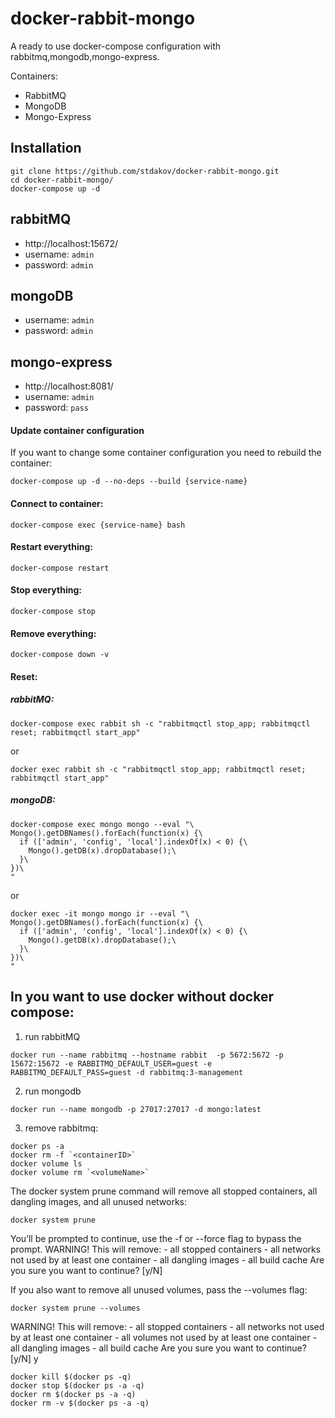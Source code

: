 # docker-rabbit-mongo

A ready to use docker-compose configuration with rabbitmq,mongodb,mongo-express.

Containers:

- RabbitMQ
- MongoDB
- Mongo-Express

## Installation

```shell
git clone https://github.com/stdakov/docker-rabbit-mongo.git
cd docker-rabbit-mongo/
docker-compose up -d
```

## rabbitMQ

- http://localhost:15672/
- username: `admin`
- password: `admin`

## mongoDB

- username: `admin`
- password: `admin`  

## mongo-express

- http://localhost:8081/
- username: `admin`
- password: `pass`

#### Update container configuration

If you want to change some container configuration you need to rebuild the container:

```shell
docker-compose up -d --no-deps --build {service-name}
```

#### Connect to container:

```shell
docker-compose exec {service-name} bash
```

#### Restart everything:

```shell
docker-compose restart
```

#### Stop everything:

```shell
docker-compose stop
```

#### Remove everything:

```shell
docker-compose down -v
```

#### Reset:

##### rabbitMQ:
```shell
docker-compose exec rabbit sh -c "rabbitmqctl stop_app; rabbitmqctl reset; rabbitmqctl start_app"
```
or
```shell
docker exec rabbit sh -c "rabbitmqctl stop_app; rabbitmqctl reset; rabbitmqctl start_app"
```

##### mongoDB:
```shell
docker-compose exec mongo mongo --eval "\
Mongo().getDBNames().forEach(function(x) {\
  if (['admin', 'config', 'local'].indexOf(x) < 0) {\
    Mongo().getDB(x).dropDatabase();\
  }\
})\
"
```
or
```shell
docker exec -it mongo mongo ir --eval "\
Mongo().getDBNames().forEach(function(x) {\
  if (['admin', 'config', 'local'].indexOf(x) < 0) {\
    Mongo().getDB(x).dropDatabase();\
  }\
})\
"
```

## In you want to use docker without docker compose:

1. run rabbitMQ 
```shell
docker run --name rabbitmq --hostname rabbit  -p 5672:5672 -p 15672:15672 -e RABBITMQ_DEFAULT_USER=guest -e RABBITMQ_DEFAULT_PASS=guest -d rabbitmq:3-management
```
2. run mongodb
```shell
docker run --name mongodb -p 27017:27017 -d mongo:latest
```
3. remove rabbitmq:
```shell
docker ps -a
docker rm -f `<containerID>`
docker volume ls
docker volume rm `<volumeName>`
```
The docker system prune command will remove all stopped containers, all dangling images, and all unused networks:
```shell
docker system prune
```
You’ll be prompted to continue, use the -f or --force flag to bypass the prompt.
WARNING! This will remove:
        - all stopped containers
        - all networks not used by at least one container
        - all dangling images
        - all build cache
Are you sure you want to continue? [y/N]

If you also want to remove all unused volumes, pass the --volumes flag:

```shell
docker system prune --volumes
```
WARNING! This will remove:
        - all stopped containers
        - all networks not used by at least one container
        - all volumes not used by at least one container
        - all dangling images
        - all build cache
Are you sure you want to continue? [y/N] y
```shell
docker kill $(docker ps -q)
docker stop $(docker ps -a -q)
docker rm $(docker ps -a -q)
docker rm -v $(docker ps -a -q)
```
